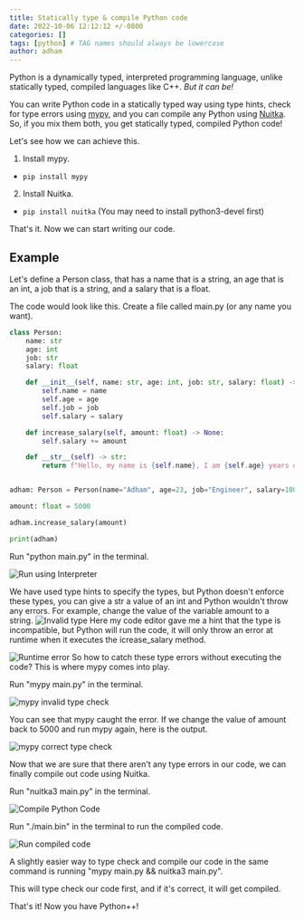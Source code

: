 ```yaml
---
title: Statically type & compile Python code
date: 2022-10-06 12:12:12 +/-0800
categories: []
tags: [python] # TAG names should always be lowercase
author: adham
---
```


Python is a dynamically typed, interpreted programming language, unlike statically typed, compiled languages like C++. _But it can be!_

You can write Python code in a statically typed way using type hints, check for type errors using [mypy](http://mypy-lang.org), and you can compile any Python using [Nuitka](https://nuitka.net).
So, if you mix them both, you get statically typed, compiled Python code!

Let's see how we can achieve this.

1. Install mypy.

- `pip install mypy`

2. Install Nuitka.

- `pip install nuitka` (You may need to install python3-devel first)

That's it. Now we can start writing our code.

## Example

Let's define a Person class, that has a name that is a string, an age that is an int, a job that is a string, and a salary that is a float.

The code would look like this. Create a file called main.py (or any name you want).

```python
class Person:
    name: str
    age: int
    job: str
    salary: float

    def __init__(self, name: str, age: int, job: str, salary: float) -> None:
        self.name = name
        self.age = age
        self.job = job
        self.salary = salary

    def increase_salary(self, amount: float) -> None:
        self.salary += amount

    def __str__(self) -> str:
        return f"Hello, my name is {self.name}, I am {self.age} years old, and I am a {self.job}."


adham: Person = Person(name="Adham", age=23, job="Engineer", salary=10000)

amount: float = 5000

adham.increase_salary(amount)

print(adham)
```

Run "python main.py" in the terminal.

![Run using Interpreter](https://dev-to-uploads.s3.amazonaws.com/uploads/articles/hukd8lhbsfu6ntxmou13.png)

We have used type hints to specify the types, but Python doesn't enforce these types, you can give a str a value of an int and Python wouldn't throw any errors.
For example, change the value of the variable amount to a string.
![Invalid type](https://dev-to-uploads.s3.amazonaws.com/uploads/articles/tuk79wxwp7y5483r88fj.png)
Here my code editor gave me a hint that the type is incompatible, but Python will run the code, it will only throw an error at runtime when it executes the icrease_salary method.

![Runtime error](https://dev-to-uploads.s3.amazonaws.com/uploads/articles/wwtfjf4xenio6fjmlgvy.png)
So how to catch these type errors without executing the code?
This is where mypy comes into play.

Run "mypy main.py" in the terminal.

![mypy invalid type check](https://dev-to-uploads.s3.amazonaws.com/uploads/articles/73vgwb7wevrjkm978ul6.png)

You can see that mypy caught the error.
If we change the value of amount back to 5000 and run mypy again, here is the output.

![mypy correct type check](https://dev-to-uploads.s3.amazonaws.com/uploads/articles/y4l9um79okba66j1r48c.png)

Now that we are sure that there aren't any type errors in our code, we can finally compile out code using Nuitka.

Run "nuitka3 main.py" in the terminal.

![Compile Python Code](https://dev-to-uploads.s3.amazonaws.com/uploads/articles/63x09k9fabn5ze772grh.png)

Run "./main.bin" in the terminal to run the compiled code.

![Run compiled code](https://dev-to-uploads.s3.amazonaws.com/uploads/articles/1bh6ctlyipw9bx11oyk6.png)

A slightly easier way to type check and compile our code in the same command is running "mypy main.py && nuitka3 main.py".

This will type check our code first, and if it's correct, it will get compiled.

That's it! Now you have Python++!
